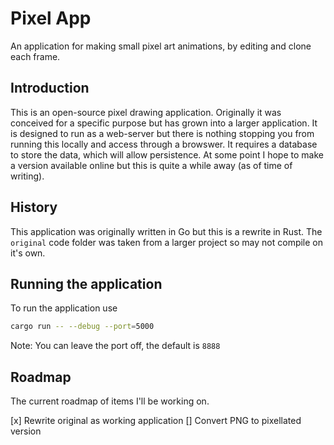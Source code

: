 # Pixel App
An application for making small pixel art animations, by editing and clone each frame.

## Introduction
This is an open-source pixel drawing application. Originally it was conceived for a specific
purpose but has grown into a larger application. It is designed to run as a web-server but
there is nothing stopping you from running this locally and access through a browswer. It
requires a database to store the data, which will allow persistence. At some point I hope to
make a version available online but this is quite a while away (as of time of writing).

## History
This application was originally written in Go but this is a rewrite in Rust. The `original`
code folder was taken from a larger project so may not compile on it's own. 

## Running the application
To run the application use
```bash
cargo run -- --debug --port=5000
```
Note: You can leave the port off, the default is `8888`

## Roadmap
The current roadmap of items I'll be working on.

[x] Rewrite original as working application
[] Convert PNG to pixellated version

